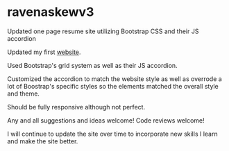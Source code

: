 # ravenaskewv3
Updated one page resume site utilizing Bootstrap CSS and their JS accordion

<p>Updated my first <a href="https://github.com/raveve/ravenaskew">website</a>.</p>

<p>Used Bootstrap's grid system as well as their JS accordion.</p>

<p>Customized the accordion to match the website style as well as overrode a lot of Boostrap's specific styles so the elements matched the overall style and theme.</p>

<p>Should be fully responsive although not perfect.</p>

<p>Any and all suggestions and ideas welcome! Code reviews welcome!</p>

<p>I will continue to update the site over time to incorporate new skills I learn and make the site better.</p> 
